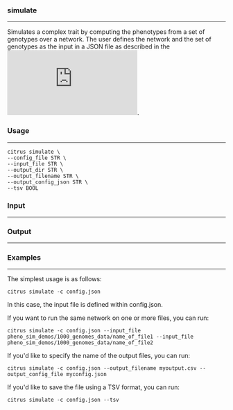 ### simulate
---

Simulates a complex trait by computing the phenotypes from a set of genotypes over a network. The user defines the network and 
the set of genotypes as the input in a JSON file as described in the ![User Guide](https://github.com/gymrek-lab/CITRUS/blob/main/doc/user_guide.md#citrus-simulation-mechanics).

### Usage
---
```
citrus simulate \
--config_file STR \
--input_file STR \
--output_dir STR \
--output_filename STR \
--output_config_json STR \
--tsv BOOL
```

### Input 
---

### Output
---

### Examples
---

The simplest usage is as follows:

```
citrus simulate -c config.json
```
In this case, the input file is defined within config.json. 

If you want to run the same network on one or more files, you can run:
```
citrus simulate -c config.json --input_file pheno_sim_demos/1000_genomes_data/name_of_file1 --input_file pheno_sim_demos/1000_genomes_data/name_of_file2
```

If you'd like to specify the name of the output files, you can run:
```
citrus simulate -c config.json --output_filename myoutput.csv --output_config_file myconfig.json
```

If you'd like to save the file using a TSV format, you can run:
```
citrus simulate -c config.json --tsv
```


